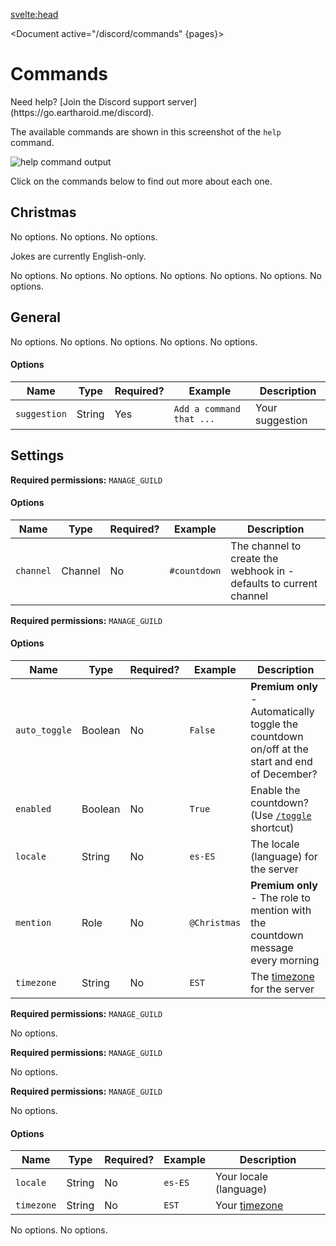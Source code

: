<script>
	import Document from '../../components/Document.svelte';
	import Question from '../../components/Admonitions/Question.svelte';
	import Accordion from '../../components/Accordion/Accordion.svelte';
	import AccordionItem from '../../components/Accordion/AccordionItem.svelte';
	import { getContext } from 'svelte';

	let pages = getContext('pages');
</script>

<svelte:head>

<title>Commands • Christmas Countdown</title>
<meta name="title" content="Commands • Christmas Countdown" />
<meta name="og:title" content="Commands • Christmas Countdown" />
<meta name="twitter:title" content="Commands • Christmas Countdown" />
<meta name="description" content="View the Christmas Countdown Discord bot's commands." />
<meta name="og:description" content="View the Christmas Countdown Discord bot's commands." />
<meta name="twitter:description" content="View the Christmas Countdown Discord bot's commands." />
</svelte:head>

<Document active="/discord/commands" {pages}>

# Commands

<Question title="Help">
Need help? [Join the Discord support server](https://go.eartharoid.me/discord).
</Question>

The available commands are shown in this screenshot of the `help` command.

![`help` command output](https://static.eartharoid.me/sharex/21/10/bot-help-cmd.png)

Click on the commands below to find out more about each one.

<Accordion prefix="">

## Christmas

<AccordionItem name="/days" description="Get the number of days left until Christmas in your timezone">
No options.
</AccordionItem>

<AccordionItem name="/hours" description="Get the number of hours left until Christmas in your timezone">
No options.
</AccordionItem>

<AccordionItem name="/joke" description="Get a random one of over 100 Christmas jokes">
No options.

Jokes are currently English-only.
</AccordionItem>

<AccordionItem name="/minutes" description="Get the number of minutes left until Christmas in your timezone">
No options.
</AccordionItem>

<AccordionItem name="/months" description="Get the number of months left until Christmas in your timezone">
No options.
</AccordionItem>

<AccordionItem name="/radio" description="Get the link to add the Christmas Radio bot to your server">
No options.
</AccordionItem>

<AccordionItem name="/seconds" description="Get the number of seconds left until Christmas in your timezone">
No options.
</AccordionItem>

<AccordionItem name="/total" description="Get the total time left until Christmas in your timezone">
No options.
</AccordionItem>

<AccordionItem name="/weekday" description="Get the day of the week that Christmas Day is on">
No options.
</AccordionItem>

<AccordionItem name="/weeks" description="Get the number of weeks left until Christmas in your timezone">
No options.
</AccordionItem>

## General

<AccordionItem name="/donate" description="Donate to unlock additional features">
No options.
</AccordionItem>

<AccordionItem name="/help" description="List the available commands">
No options.
</AccordionItem>

<AccordionItem name="/info" description="Get information and statistics about the bot (link the stats dashboard)">
No options.
</AccordionItem>

<AccordionItem name="/invite" description="Add the bot to your own Discord server">
No options.
</AccordionItem>

<AccordionItem name="/ping" description="Get connection information">
No options.
</AccordionItem>

<AccordionItem name="/suggest" description="Submit a suggestion">

#### Options

|Name|Type|Required?|Example|Description|
|-|-|-|-|-|
|`suggestion`|String|Yes|`Add a command that ...`|Your suggestion|

</AccordionItem>

## Settings

<AccordionItem name="/countdown" description="Create the countdown webhook">

**Required permissions:** `MANAGE_GUILD`

#### Options

|Name|Type|Required?|Example|Description|
|-|-|-|-|-|
|`channel`|Channel|No|`#countdown`|The channel to create the webhook in - defaults to current channel|

</AccordionItem>

<AccordionItem name="/server set" description="Update your server's settings (timezone, locale etc)">

**Required permissions:** `MANAGE_GUILD`

#### Options

|Name|Type|Required?|Example|Description|
|-|-|-|-|-|
|`auto_toggle`|Boolean|No|`False`|**Premium only** - Automatically toggle the countdown on/off at the start and end of December?|
|`enabled`|Boolean|No|`True`|Enable the countdown? (Use [`/toggle`](#toggle) shortcut)|
|`locale`|String|No|`es-ES`|The locale (language) for the server|
|`mention`|Role|No|`@Christmas`|**Premium only** - The role to mention with the countdown message every morning|
|`timezone`|String|No|`EST`|The [timezone](./timezones) for the server|

</AccordionItem>

<AccordionItem name="/server reset" description="Reset your server's settings (timezone, locale etc)">

**Required permissions:** `MANAGE_GUILD`

No options.
</AccordionItem>

<AccordionItem name="/server view" description="View your server's settings (timezone, locale etc)">

**Required permissions:** `MANAGE_GUILD`

No options.
</AccordionItem>

<AccordionItem name="/toggle" description="Toggle the countdown on/off (same as `enabled` server setting)">

**Required permissions:** `MANAGE_GUILD`

No options.
</AccordionItem>

<AccordionItem name="/user set" description="View your personal settings (timezone, locale etc)">

#### Options

|Name|Type|Required?|Example|Description|
|-|-|-|-|-|
|`locale`|String|No|`es-ES`|Your locale (language)|
|`timezone`|String|No|`EST`|Your [timezone](./timezones)|

</AccordionItem>

<AccordionItem name="/user reset" description="Reset your personal settings (timezone, locale etc)">
No options.
</AccordionItem>

<AccordionItem name="/user view" description="View your personal settings (timezone, locale etc)">
No options.
</AccordionItem>

</Accordion>

</Document>
